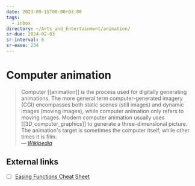 ```yaml
---
date: 2023-09-15T00:00+03:00
tags:
  - inbox
directory: ~/Arts_and_Entertainment/animation/
sr-due: 2024-02-03
sr-interval: 6
sr-ease: 234
---
```


# Computer animation

> Computer [[animation]] is the process used for digitally generating
> animations. The more general term computer-generated imagery (CGI) encompasses
> both static scenes (still images) and dynamic images (moving images), while
> computer animation only refers to moving images. Modern computer animation
> usually uses [[3D_computer_graphics]] to generate a three-dimensional picture.
> The animation's target is sometimes the computer itself, while other times it
> is film.\
> — <cite>[Wikipedia](https://en.wikipedia.org/wiki/Computer_animation)</cite>

## External links

- [ ] [Easing Functions Cheat Sheet](https://easings.net/)
